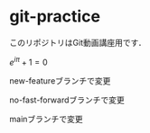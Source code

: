# git-practice

このリポジトリはGit動画講座用です．

$e^{i\pi} + 1 = 0$

new-featureブランチで変更

no-fast-forwardブランチで変更

mainブランチで変更
